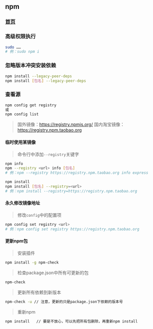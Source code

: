 ## npm

<link rel="stylesheet" href="css/base.css">

### [首页](/y/)

### 高级权限执行

``` sh
sudo ……
# 例：sudo npm i
```

### 忽略版本冲突安装依赖

``` sh
npm install --legacy-peer-deps
npm install [包名] --legacy-peer-deps
```

### 查看源

``` sh
npm config get registry
或
npm config list
```

> 国外镜像：https://registry.npmjs.org/
> 国内淘宝镜像：https://registry.npm.taobao.org

#### 临时使用某镜像

> 命令行中添加`--registry`关键字

``` sh
npm info
npm --registry <url> info [包名]
# 例：npm --registry https://registry.npm.taobao.org info express

npm install
npm install [包名] --registry=<url>
# 例：npm install --registry=https://registry.npm.taobao.org
```

#### 永久修改镜像地址

> 修改`config`中的配置项

``` sh
npm config set registry <url>
# 例：npm config set registry https://registry.npm.taobao.org
```

#### 更新npm包

> 安装插件

``` sh
npm install -g npm-check
```

> 检查package.json中所有可更新的包

``` sh
npm-check
```

> 更新所有依赖到新版本

``` sh
npm-check -u // 注意，更新的只是package.json下依赖的版本号
```

> 重新npm

``` sh
npm install   // 要是不放心，可以先把所有包删除，再重新npm install
```
